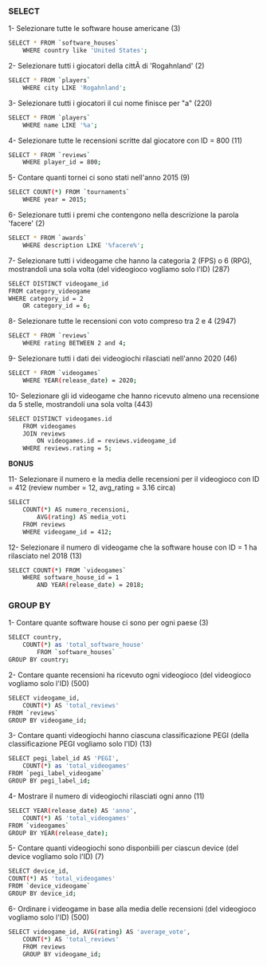 

### SELECT

1- Selezionare tutte le software house americane (3)

```sh
SELECT * FROM `software_houses`
    WHERE country like 'United States';
```

2- Selezionare tutti i giocatori della cittÃ di 'Rogahnland' (2)

```sh
SELECT * FROM `players`
    WHERE city LIKE 'Rogahnland';
```

3- Selezionare tutti i giocatori il cui nome finisce per "a" (220)

```sh
SELECT * FROM `players`
    WHERE name LIKE '%a';
```

4- Selezionare tutte le recensioni scritte dal giocatore con ID = 800 (11)

```sh
SELECT * FROM `reviews`
    WHERE player_id = 800;
```

5- Contare quanti tornei ci sono stati nell'anno 2015 (9)

```sh
SELECT COUNT(*) FROM `tournaments`
    WHERE year = 2015;
```

6- Selezionare tutti i premi che contengono nella descrizione la parola 'facere' (2)

```sh
SELECT * FROM `awards`
    WHERE description LIKE '%facere%';
```

7- Selezionare tutti i videogame che hanno la categoria 2 (FPS) o 6 (RPG), mostrandoli una sola volta (del videogioco vogliamo solo l'ID) (287)

```sh
SELECT DISTINCT videogame_id
FROM category_videogame
WHERE category_id = 2
    OR category_id = 6;
```

8- Selezionare tutte le recensioni con voto compreso tra 2 e 4 (2947)

```sh
SELECT * FROM `reviews`
	WHERE rating BETWEEN 2 and 4;
```

9- Selezionare tutti i dati dei videogiochi rilasciati nell'anno 2020 (46)

```sh
SELECT * FROM `videogames`
    WHERE YEAR(release_date) = 2020;
```

10- Selezionare gli id videogame che hanno ricevuto almeno una recensione da 5 stelle, mostrandoli una sola volta (443)

```sh
SELECT DISTINCT videogames.id
    FROM videogames
    JOIN reviews
        ON videogames.id = reviews.videogame_id
    WHERE reviews.rating = 5;
```

**BONUS**

11- Selezionare il numero e la media delle recensioni per il videogioco con ID = 412 (review number = 12, avg_rating = 3.16 circa)

```sh
SELECT
    COUNT(*) AS numero_recensioni,
        AVG(rating) AS media_voti
	FROM reviews
	WHERE videogame_id = 412;
```

12- Selezionare il numero di videogame che la software house con ID = 1 ha rilasciato nel 2018 (13)

```sh
SELECT COUNT(*) FROM `videogames`
	WHERE software_house_id = 1
		AND YEAR(release_date) = 2018;
```

### GROUP BY

1- Contare quante software house ci sono per ogni paese (3)

```sh
SELECT country,
    COUNT(*) as 'total_software_house'
	    FROM `software_houses`
GROUP BY country;
```

2- Contare quante recensioni ha ricevuto ogni videogioco (del videogioco vogliamo solo l'ID) (500)
```sh
SELECT videogame_id,
	COUNT(*) AS 'total_reviews'
FROM `reviews`
GROUP BY videogame_id;
```

3- Contare quanti videogiochi hanno ciascuna classificazione PEGI (della classificazione PEGI vogliamo solo l'ID) (13)

```sh
SELECT pegi_label_id AS 'PEGI',
	COUNT(*) as 'total_videogames'
FROM `pegi_label_videogame`
GROUP BY pegi_label_id;
```

4- Mostrare il numero di videogiochi rilasciati ogni anno (11)

```sh
SELECT YEAR(release_date) AS 'anno',
    COUNT(*) AS 'total_videogames'
FROM `videogames`
GROUP BY YEAR(release_date);
```

5- Contare quanti videogiochi sono disponbiili per ciascun device (del device vogliamo solo l'ID) (7)
 
```sh
SELECT device_id,
COUNT(*) AS 'total_videogames'
FROM `device_videogame`
GROUP BY device_id;
```

6- Ordinare i videogame in base alla media delle recensioni (del videogioco vogliamo solo l'ID) (500)

```sh
SELECT videogame_id, AVG(rating) AS 'average_vote',
    COUNT(*) AS 'total_reviews'
	FROM reviews
    GROUP BY videogame_id;
```